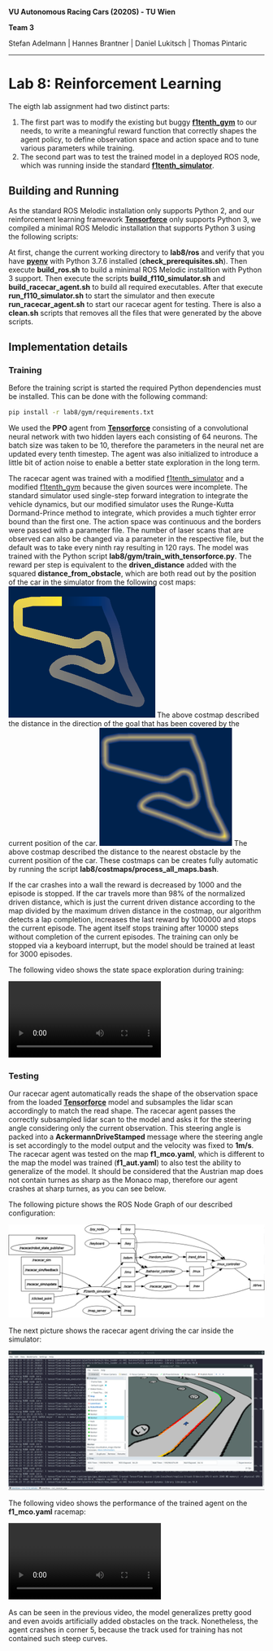**VU Autonomous Racing Cars (2020S) - TU Wien**

**Team 3**

Stefan Adelmann | Hannes  Brantner | Daniel Lukitsch | Thomas Pintaric

------

# Lab 8: Reinforcement Learning

The eigth lab assignment had two distinct parts:

1. The first part was to modify the existing but buggy [**f1tenth_gym**](https://github.com/f1tenth/f1tenth_gym) to our needs, to write a meaningful reward function that correctly shapes the agent policy, to define observation space and action space and to tune various parameters while training.
2. The second part was to test the trained model in a deployed ROS node, which was running inside the standard [**f1tenth_simulator**](https://github.com/f1tenth/f1tenth_simulator).

## Building and Running

As the standard ROS Melodic installation only supports Python 2, and our reinforcement learning framework [**Tensorforce**](https://github.com/tensorforce/tensorforce) only supports Python 3, we compiled a minimal ROS Melodic installation that supports Python 3 using the following scripts:

At first, change the current working directory to **lab8/ros** and verify that you have [**pyenv**](https://github.com/pyenv/pyenv) with Python 3.7.6 installed (**check_prerequisites.sh**). Then execute **build_ros.sh** to build a minimal ROS Melodic installtion with Python 3 support. Then execute the scripts **build_f110_simulator.sh** and **build_racecar_agent.sh** to build all required executables. After that execute **run_f110_simulator.sh** to start the simulator and then execute **run_racecar_agent.sh** to start our racecar agent for testing. There is also a **clean<span>.sh</span>** scripts that removes all the files that were generated by the above scripts.

## Implementation details

### Training

Before the training script is started the required Python dependencies must be installed. This can be done with the following command:
```bash
pip install -r lab8/gym/requirements.txt
```

We used the **PPO** agent from [**Tensorforce**](https://github.com/tensorforce/tensorforce) consisting of a convolutional neural network with two hidden layers each consisting of 64 neurons. The batch size was taken to be 10, therefore the parameters in the neural net are updated every tenth timestep. The agent was also initialized to introduce a little bit of action noise to enable a better state exploration in the long term.

The racecar agent was trained with a modified [f1tenth_simulator](https://github.com/pintaric/f1tenth_simulator) and a modified [f1tenth_gym](https://github.com/pintaric/f1tenth_gym) because the given sources were incomplete. The standard simulator used single-step forward integration to integrate the vehicle dynamics, but our modified simulator uses the Runge-Kutta Dormand-Prince method to integrate, which provides a much tighter error bound than the first one. The action space was continuous and the borders were passed with a parameter file. The number of laser scans that are observed can also be changed via a parameter in the respective file, but the default was to take every ninth ray resulting in 120 rays. The model was trained with the Python script **lab8/gym/train_with_tensorforce.py**. The reward per step is equivalent to the **driven_distance** added with the squared **distance_from_obstacle**, which are both read out by the position of the car in the simulator from the following cost maps:
<img src="./f1_aut.driven_distances.colorized.png" style="zoom:50%"/>
The above costmap described the distance in the direction of the goal that has been covered by the current position of the car.
<img src="./f1_aut.distances_from_nearest_obstacle.colorized.png" style="zoom:50%"/>
The above costmap described the distance to the nearest obstacle by the current position of the car.
These costmaps can be creates fully automatic by running the script **lab8/costmaps/process_all_maps.bash**.

If the car crashes into a wall the reward is decreased by 1000 and the episode is stopped. If the car travels more than 98% of the normalized driven distance, which is just the current driven distance according to the map divided by the maximum driven distance in the costmap, our algorithm detects a lap completion, increases the last reward by 1000000 and stops the current episode. The agent itself stops training after 10000 steps without completion of the current episodes. The training can only be stopped via a keyboard interrupt, but the model should be trained at least for 3000 episodes.

The following video shows the state space exploration during training:

<video controls>
  <source src="../slack/exploration_during_training.mp4" type="video/mp4">
</video>

### Testing

Our racecar agent automatically reads the shape of the observation space from the loaded [**Tensorforce**](https://github.com/tensorforce/tensorforce) model and subsamples the lidar scan accordingly to match the read shape. The racecar agent passes the correctly subsampled lidar scan to the model and asks it for the steering angle considering only the current observation. This steering angle is packed into a **AckermannDriveStamped** message where the steering angle is set accordingly to the model output and the velocity was fixed to **1m/s**. The racecar agent was tested on the map **f1_mco.yaml**, which is different to the map the model was trained (**f1_aut.yaml**) to also test the ability to generalize of the model. It should be considered that the Austrian map does not contain turnes as sharp as the Monaco map, therefore our agent crashes at sharp turnes, as you can see below.

The following picture shows the ROS Node Graph of our described configuration:

![](../slack/rosgraph.png)

The next picture shows the racecar agent driving the car inside the simulator:

![](../slack/image.png)

The following video shows the performance of the trained agent on the **f1_mco.yaml** racemap:

<video controls>
  <source src="../slack/driving_video.mp4" type="video/mp4">
</video>

As can be seen in the previous video, the model generalizes pretty good and even avoids artificially added obstacles on the track. Nonetheless, the agent crashes in corner 5, because the track used for training has not contained such steep curves.